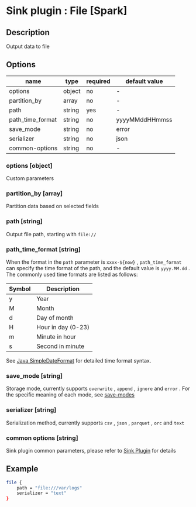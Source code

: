 # Sink plugin : File [Spark]

## Description

Output data to file

## Options

| name             | type   | required | default value  |
| ---------------- | ------ | -------- | -------------- |
| options          | object | no       | -              |
| partition_by     | array  | no       | -              |
| path             | string | yes      | -              |
| path_time_format | string | no       | yyyyMMddHHmmss |
| save_mode        | string | no       | error          |
| serializer       | string | no       | json           |
| common-options   | string | no       | -              |

### options [object]

Custom parameters

### partition_by [array]

Partition data based on selected fields

### path [string]

Output file path, starting with `file://`

### path_time_format [string]

When the format in the `path` parameter is `xxxx-${now}` , `path_time_format` can specify the time format of the path, and the default value is `yyyy.MM.dd` . The commonly used time formats are listed as follows:

| Symbol | Description        |
| ------ | ------------------ |
| y      | Year               |
| M      | Month              |
| d      | Day of month       |
| H      | Hour in day (0-23) |
| m      | Minute in hour     |
| s      | Second in minute   |

See [Java SimpleDateFormat](https://docs.oracle.com/javase/tutorial/i18n/format/simpleDateFormat.html) for detailed time format syntax.

### save_mode [string]

Storage mode, currently supports `overwrite` , `append` , `ignore` and `error` . For the specific meaning of each mode, see [save-modes](https://spark.apache.org/docs/latest/sql-programming-guide.html#save-modes)

### serializer [string]

Serialization method, currently supports `csv` , `json` , `parquet` , `orc` and `text`

### common options [string]

Sink plugin common parameters, please refer to [Sink Plugin](./sink-plugin.md) for details

## Example

```bash
file {
    path = "file:///var/logs"
    serializer = "text"
}
```
